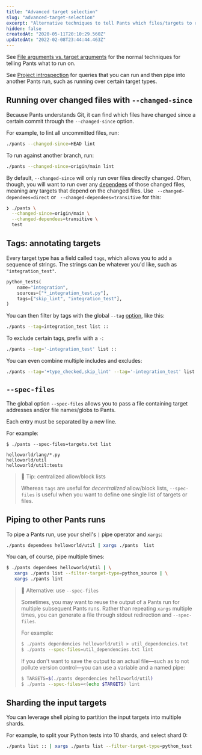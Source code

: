 ```yaml
---
title: "Advanced target selection"
slug: "advanced-target-selection"
excerpt: "Alternative techniques to tell Pants which files/targets to run on."
hidden: false
createdAt: "2020-05-11T20:10:29.560Z"
updatedAt: "2022-02-08T23:44:44.463Z"
---
```

See [File arguments vs. target arguments](doc:goals#goal-arguments) for the normal techniques for telling Pants what to run on. 

See [Project introspection](doc:project-introspection) for queries that you can run and then pipe into another Pants run, such as running over certain target types.

Running over changed files with `--changed-since`
-------------------------------------------------

Because Pants understands Git, it can find which files have changed since a certain commit through the `--changed-since` option.

For example, to lint all uncommitted files, run:

```bash
./pants --changed-since=HEAD lint
```

To run against another branch, run:

```bash
./pants --changed-since=origin/main lint
```

By default, `--changed-since` will only run over files directly changed. Often, though, you will want to run over any [dependees](doc:project-introspection) of those changed files, meaning any targets that depend on the changed files. Use ` --changed-dependees=direct` or ` --changed-dependees=transitive` for this:

```bash
❯ ./pants \
  --changed-since=origin/main \
  --changed-dependees=transitive \
  test
```

Tags: annotating targets
------------------------

Every target type has a field called `tags`, which allows you to add a sequence of strings. The strings can be whatever you'd like, such as `"integration_test"`.

```python BUILD
python_tests(
    name="integration",
    sources=["*_integration_test.py"],
    tags=["skip_lint", "integration_test"],
)
```

You can then filter by tags with the global `--tag` [option](doc:reference-global#section-tag), like this:

```bash
./pants --tag=integration_test list ::
```

To exclude certain tags, prefix with a `-`:

```bash
./pants --tag='-integration_test' list ::
```

You can even combine multiple includes and excludes:

```bash
./pants --tag='+type_checked,skip_lint' --tag='-integration_test' list ::
```

`--spec-files`
--------------

The global option `--spec-files` allows you to pass a file containing target addresses and/or file names/globs to Pants.

Each entry must be separated by a new line.

For example:

```text Shell
$ ./pants --spec-files=targets.txt list
```
```text targets.txt
helloworld/lang/*.py
helloworld/util
helloworld/util:tests
```

> 📘 Tip: centralized allow/block lists
> 
> Whereas `tags` are useful for _decentralized_ allow/block lists, `--spec-files` is useful when you want to define one single list of targets or files.

Piping to other Pants runs
--------------------------

To pipe a Pants run, use your shell's `|` pipe operator and `xargs`:

```bash
./pants dependees helloworld/util | xargs ./pants  list
```

You can, of course, pipe multiple times:

```bash
$ ./pants dependees helloworld/util | \
   xargs ./pants list --filter-target-type=python_source | \
   xargs ./pants lint
```

> 📘 Alternative: use `--spec-files`
> 
> Sometimes, you may want to reuse the output of a Pants run for multiple subsequent Pants runs. Rather than repeating `xargs` multiple times, you can generate a file through stdout redirection and `--spec-files`.
> 
> For example:
> 
> ```bash
> $ ./pants dependencies helloworld/util > util_dependencies.txt
> $ ./pants --spec-files=util_dependencies.txt lint
> ```
> 
> If you don't want to save the output to an actual file—such as to not pollute version control—you can use a variable and a named pipe:
> 
> ```bash
> $ TARGETS=$(./pants dependencies helloworld/util)
> $ ./pants --spec-files=<(echo $TARGETS) lint
> ```

Sharding the input targets
--------------------------

You can leverage shell piping to partition the input targets into multiple shards. 

For example, to split your Python tests into 10 shards, and select shard 0:

```bash
./pants list :: | xargs ./pants list --filter-target-type=python_test | awk 'NR % 10 == 0' | ./pants test
```
